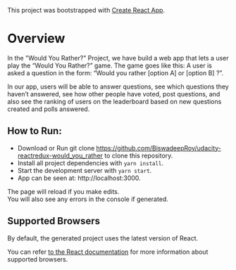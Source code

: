 This project was bootstrapped with [Create React App](https://github.com/facebookincubator/create-react-app).

# Overview
In the "Would You Rather?" Project, we have build a web app that lets a user play the “Would You Rather?” game. The game goes like this: A user is asked a question in the form: “Would you rather [option A] or [option B] ?”.

In our app, users will be able to answer questions, see which questions they haven’t answered, see how other people have voted, post questions, and also see the ranking of users on the leaderboard based on new questions created and polls answered.

## How to Run:

* Download or Run git clone https://github.com/BiswadeepRoy/udacity-reactredux-would_you_rather to clone this repository.
* Install all project dependencies with `yarn install`.
* Start the development server with `yarn start`.
* App can be seen at: http://localhost:3000.

The page will reload if you make edits.<br>
You will also see any errors in the console if generated.

## Supported Browsers

By default, the generated project uses the latest version of React.

You can refer [to the React documentation](https://reactjs.org/docs/react-dom.html#browser-support) for more information about supported browsers.